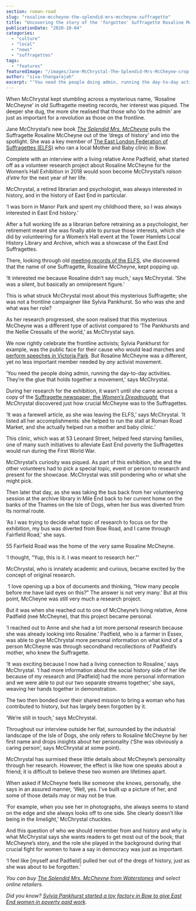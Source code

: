 ```yaml
---
section: roman-road
slug: "rosaline-mccheyne-the-splendid-mrs-mccheyne-suffragette"
title: "Uncovering the story of the 'forgotten' Suffragette Rosaline McCheyne"
publicationDate: "2020-10-04"
categories: 
  - "culture"
  - "local"
  - "news"
  - "suffragettes"
tags: 
  - "features"
featuredImage: "/images/Jane-McChrystal-The-Splendid-Mrs-McCheyne-crop.jpg"
author: "siva-thangarajah"
excerpt: "‘You need the people doing admin, running the day-to-day activities. They’re glue that holds together a movement,’ says McChrystal."
---
```


When McChrystal kept stumbling across a mysterious name, 'Rosaline McCheyne' in old Suffragette meeting records, her interest was piqued. The deeper she dug, the more she realised that those who 'do the admin' are just as important for a revolution as those on the frontline.

Jane McChrystal’s new book _[The Splendid Mrs. McCheyne](https://romanroadlondon.com/rosaline-mcheyne-suffragette-history/)_ pulls the Suffragette Rosaline McCheyne out of the ‘dregs of history' and into the spotlight. She was a key member of [The East London Federation of Suffragettes (ELFS)](https://romanroadlondon.com/bows-suffragette-secrets-sylvia-pankhurst-east-end-suffrage/) who ran a local Mother and Baby clinic in Bow.

Complete with an interview with a living relative Anne Padfield, what started off as a volunteer research project about Rosaline McCheyne for the Women’s Hall Exhibition in 2018 would soon become McChrystal’s _raison d’etre_ for the next year of her life. 

McChrystal, a retired librarian and psychologist, was always interested in history, and in the history of East End in particular. 

‘I was born in Manor Park and spent my childhood there, so I was always interested in East End history.’ 

After a full working life as a librarian before retraining as a psychologist, her retirement meant she was finally able to pursue those interests, which she did by volunteering for a Women’s Hall event at the Tower Hamlets Local History Library and Archive, which was a showcase of the East End Suffragettes. 

There, looking through old [meeting records of the ELFS](https://romanroadlondon.com/bow-suffragettes-lost-stories/), she discovered that the name of one Suffragette, Rosaline McCheyne, kept popping up. 

‘It interested me because Rosaline didn’t say much,’ says McChrystal. ‘She was a silent, but basically an omnipresent figure.’

This is what struck McChrystal most about this mysterious Suffragette; she was not a frontline campaigner like Sylvia Pankhurst. So who was she and what was her role?

As her research progressed, she soon realised that this mysterious McCheyne was a different type of activist compared to ‘The Pankhursts and the Nellie Cressalls of the world,’ as McChrystal says. 

We now rightly celebrate the frontline activists; Sylvia Pankhurst for example, was the public face for their cause who would lead marches and [perform speeches in Victoria Park](https://romanroadlondon.com/victoria-park-forum-speakers-corner/). But Rosaline McCheyne was a different, yet no less important member needed by _any_ activist movement.

‘You need the people doing admin, running the day-to-day activities. They’re the glue that holds together a movement,’ says McChrystal. 

During her research for the exhibition, it wasn’t until she came across a copy of the [Suffragette newspaper, the _Women’s Dreadnought_](https://romanroadlondon.com/sylvia-pankhurst-womens-workers-dreadnought-newspaper-bow/)_,_ that McChrystal discovered just how crucial McCheyne was to the Suffragettes.

‘It was a farewell article, as she was leaving the ELFS,’ says McChrystal. ‘It listed all her accomplishments: she helped to run the stall at Roman Road Market, and she actually helped run a mother and baby clinic.’

This clinic, which was at 53 Leonard Street, helped feed starving families, one of many such initiatives to alleviate East End poverty the Suffragettes would run during the First World War. 

McChrystal’s curiosity was piqued. As part of this exhibition, she and the other volunteers had to pick a special topic, event or person to research and present for the showcase. McChrystal was still pondering who or what she might pick. 

Then later that day, as she was taking the bus back from her volunteering session at the archive library in Mile End back to her current home on the banks of the Thames on the Isle of Dogs, when her bus was diverted from its normal route. 

‘As I was trying to decide what topic of research to focus on for the exhibition, my bus was diverted from Bow Road, and I came through Fairfield Road,’ she says. 

55 Fairfield Road was the home of the very same Rosaline McCheyne. 

‘I thought, “Yup, this is it. I was meant to research her.”’

McChrystal, who is innately academic and curious, became excited by the concept of original research.

 ‘I love opening up a box of documents and thinking, “How many people before me have laid eyes on this?” The answer is not very many.’ But at this point, McCheyne was still very much a research project. 

But it was when she reached out to one of McCheyne’s living relative, Anne Padfield (neé McCheyne), that this project became personal.

‘I reached out to Anne and she had a lot more personal research because she was already looking into Rosaline.’ Padfield, who is a farmer in Essex, was able to give McChrystal more personal information on what kind of a person McCheyne was through secondhand recollections of Padfield’s mother, who knew the Suffragette. 

‘It was exciting because I now had a living connection to Rosaline,’ says McChrystal. ‘I had more information about the social history side of her life because of my research and \[Padfield\] had the more personal information and we were able to put our two separate streams together,’ she says, weaving her hands together in demonstration.

The two then bonded over their shared mission to bring a woman who has contributed to history, but has largely been forgotten by it. 

‘We’re still in touch,’ says McChrystal.

Throughout our interview outside her flat, surrounded by the industrial landscape of the Isle of Dogs, she only refers to Rosaline McCheyne by her first name and drops insights about her personality (‘She was obviously a caring person’, says McChrystal at some point). 

McChrystal has surmised these little details about McCheyne’s personality through her research. However, the effect is like how one speaks about a friend; it is difficult to believe these two women are lifetimes apart. 

When asked if McCheyne feels like someone she knows, personally, she says in an assured manner, ‘Well, yes. I’ve built up a picture of her, and some of those details may or may not be true.

‘For example, when you see her in photographs, she always seems to stand on the edge and she always looks off to one side. She clearly doesn’t like being in the limelight,’ McChrystal chuckles. 

And this question of who we should remember from and history and _why_ is what McChrystal says she wants readers to get most out of the book; that McCheyne’s story, and the role she played in the background during that crucial fight for women to have a say in democracy was just as important. 

‘I feel like \[myself and Padfield\] pulled her out of the dregs of history, just as she was about to be forgotten.’

_You can buy_ [_The Splendid Mrs. McCheyne from Waterstones_](https://www.waterstones.com/book/the-splendid-mrs-mccheyne-and-the-east-london-federation-of-suffragettes/jane-mcchrystal/vera-brice/9781789631630) _and select online retailers._ 

_Did you know?_ [_Sylvia Pankhurst started a toy factory in Bow to give East End women in poverty paid work_](https://romanroadlondon.com/sylvia-pankhursts-east-london-toy-factory/)_._
